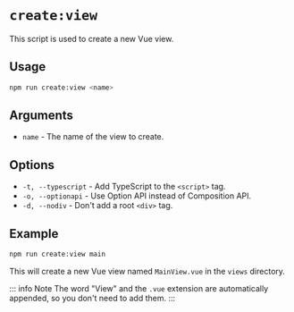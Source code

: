 # `create:view`

This script is used to create a new Vue view.

## Usage

```sh
npm run create:view <name>
```

## Arguments

- `name` - The name of the view to create.

## Options

- `-t, --typescript` - Add TypeScript to the `<script>` tag.
- `-o, --optionapi` - Use Option API instead of Composition API.
- `-d, --nodiv` - Don't add a root `<div>` tag.

## Example

```sh
npm run create:view main
```

This will create a new Vue view named `MainView.vue` in the `views` directory.

::: info Note
The word "View" and the `.vue` extension are automatically appended, so you don't need to add them.
:::
